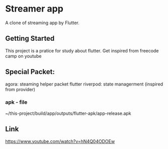 # Streamer app

A clone of streaming app by Flutter.

## Getting Started

This project is a pratice for study about flutter. Get inspired from freecode camp on youtube

## Special Packet:

agora: steaming helper packet
flutter riverpod: state managerment (inspired from provider)

### apk - file

~/this-project/build/app/outputs/flutter-apk/app-release.apk

## Link

https://www.youtube.com/watch?v=hN4Q04ODOEw
